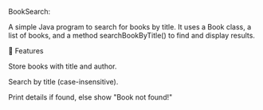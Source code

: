 BookSearch:

A simple Java program to search for books by title.
It uses a Book class, a list of books, and a method searchBookByTitle() to find and display results.

🔹 Features

Store books with title and author.

Search by title (case-insensitive).

Print details if found, else show "Book not found!"
